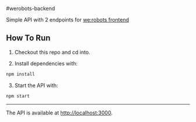 #werobots-backend

Simple API with 2 endpoints for [we:robots frontend](https://github.com/Sharow13/werobots-frontend)

## How To Run

1. Checkout this repo and cd into.

2. Install dependencies with:

```bash
npm install
```

3. Start the API with:

```bash
npm start
```

---

The API is available at [http://localhost:3000](http://localhost:3000).
